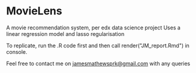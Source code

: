 # MovieLens
A movie recommendation system, per edx data science project
Uses a linear regression model and lasso regularisation

To replicate, run the .R code first and then call render("JM_report.Rmd") in console.

Feel free to contact me on jamesmathewsprk@gmail.com with any queries
